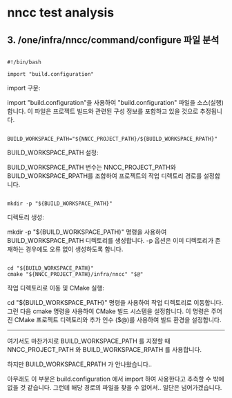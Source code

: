 # nncc test analysis

## 3. /one/infra/nncc/command/configure 파일 분석

```

#!/bin/bash

import "build.configuration"

```

import 구문:

import "build.configuration"을 사용하여 "build.configuration" 파일을 소스(실행)합니다. 이 파일은 프로젝트 빌드와 관련된 구성 정보를 포함하고 있을 것으로 추정됩니다.

```

BUILD_WORKSPACE_PATH="${NNCC_PROJECT_PATH}/${BUILD_WORKSPACE_RPATH}"

```

BUILD_WORKSPACE_PATH 설정:

BUILD_WORKSPACE_PATH 변수는 NNCC_PROJECT_PATH와 BUILD_WORKSPACE_RPATH를 조합하여 프로젝트의 작업 디렉토리 경로를 설정합니다.

```

mkdir -p "${BUILD_WORKSPACE_PATH}"

```

디렉토리 생성:

mkdir -p "${BUILD_WORKSPACE_PATH}" 명령을 사용하여 BUILD_WORKSPACE_PATH 디렉토리를 생성합니다. -p 옵션은 이미 디렉토리가 존재하는 경우에도 오류 없이 생성하도록 합니다.

```

cd "${BUILD_WORKSPACE_PATH}"
cmake "${NNCC_PROJECT_PATH}/infra/nncc" "$@"

```

작업 디렉토리로 이동 및 CMake 실행:

cd "${BUILD_WORKSPACE_PATH}" 명령을 사용하여 작업 디렉토리로 이동합니다.
그런 다음 cmake 명령을 사용하여 CMake 빌드 시스템을 설정합니다. 이 명령은 주어진 CMake 프로젝트 디렉토리와 추가 인수 ($@)를 사용하여 빌드 환경을 설정합니다.

---

여기서도 마찬가지로 BUILD_WORKSPACE_PATH 를 지정할 때 NNCC_PROJECT_PATH 와 BUILD_WORKSPACE_RPATH 를 사용합니다.

하지만 BUILD_WORKSPACE_RPATH 가 안나왔습니다..

아무래도 이 부분은 build.configuration 에서 import 하여 사용한다고 추측할 수 밖에 없을 것 같습니다. 그런데 해당 경로의 파일을 찾을 수 없어서.. 일단은 넘어가겠습니다.
